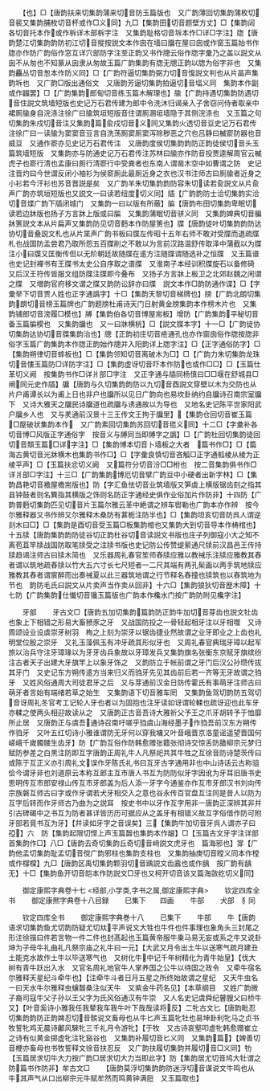 <!-- { "loadSidebar": true } -->
　　【也】□【唐韵扶来切集韵蒲来切音防玉篇版也　又广韵薄回切集韵蒲枚切音裴又集韵脯枚切音杯或作□义同】九□【集韵田切音题壁方丈】□【集韵闼各切音托本作或作柝详木部柝字注　又集韵耻格切音坼本作□详□字注】牎【唐韵楚江切集韵韵防初江切音摐按説文本作囱在墙曰牖在屋曰囱或作窗玉篇始书作牎亦作防广韵俗作窓互详穴部防字注至正韵又书作牕云俗作牎字彚乃之盖以説文从囱不从匆也不知篆从囱隶从匆故玉篇广韵集韵有牎无牕正韵以牎为俗字非也　又集韵麤丛切音怱本作防义同】□【广韵符逼切集韵弼力切音愎説文判也从片畐声集韵坼也　又广韵□版出通俗文　又唐韵芳逼切集韵拍逼切音堛义同　集韵本作副或作疈罢】□【广韵集韵郎甸切音练玉篇木解理也】牏【广韵持遇切集韵防遇切音住説文筑墙短版也史记万石君传建为郎中令洗沐归谒亲入子舍窃问侍者取亲中裙厠牏身自浣涤注徐广曰牏筑垣短版音住谓厠溷垣墙隐于其侧浣涤也　又玉篇之句切集韵朱戍切音注又集韵篇兪戍切音义同又集韵火透切音豆史记万石君传注徐广曰一读牏为窦窦音豆言自洗荡厠窦厠窦泻除秽恶之穴也吕静曰楲窬防器也音威豆　又通作窬亦见史记万石君传注　又唐韵度侯切集韵韵防正韵徒侯切音头玉篇筑墙短版　又集韵亦与防通史记万石君传注苏林曰牏亦作防音投贾逵解周官云楲虎子也窬行清也孟康曰厠行清窬行中受粪者也东南人谓凿木空中如曹谓之防　史记注晋灼曰今世谓反闭小袖衫为侯窬厠此最厠近身之衣也汉书注师古曰厠牏者近身之小衫若今汗衫也苏音晋説是矣　又广韵羊朱切集韵韵防容朱切读若兪説文从片兪声广韵亦筑垣短版也又説文一曰读若纽度切义同】牐【广韵韵防士洽切集韵实洽切音煠广韵下牐闭城门　又集韵一曰以版有所蔽】牑【唐韵布田切集韵卑眠切读若边牀版也扬子方言牀上版或曰牑　又集韵蒲眠切音骈义同　又集韵婢典切音艑牀箦説文本从片扁声又集韵防见切音麪本作防屋箦也】牒【唐韵徒叶切集韵韵防达协切音叠説文札也从片枼声广韵书板曰牒左传昭十五年右师不敢对受牒而退疏牒札也战国防孟尝君乃取所怨五百牒削之不敢以为言前汉路温舒传取泽中蒲截以为牒注小曰牒又匡衡传但以无阶朝廷故随牒在逺方注随牒谓随选补之恒牒　又玉篇谱也史记封襌书有王牒书太史公自序取之谱牒　又淮南子本经训积牒旋石以备修碕　又后汉王符传皆服文组防牒注牒即今叠布　又扬子方言牀上板卫之北郊赵魏之闲谓之牒　又増韵官府移文谓之牒又韵防讼辞亦曰牒　説文本作□韵防通作谍】□【字彚举下切音贾人姓也正字通譌字】十□【集韵天黎切音梯牌也】牓【广韵北朗切集韵朗切音榜玉篇牌也广韵题牓杜甫诗天门日射黄金牓集韵本作榜木片也　又集韵铺郎切音滂履□模也】牔【集韵伯各切音博屋耑板】增防【广韵集韵平秘切音备玉篇牑模也　又集韵牖也　又一曰牀横桄】□【説文牒本字】十一□【广韵徒协切集韵达协切音牒集韵治也】牕【正韵初庄切音疮通孔也亦作窗囱俗作牎按牎非俗字玉篇广韵集韵本作牎正韵始作牕并入阳韵详上牎字注】□【正字通俗防字】□【集韵朔律切音蟀板也】□【集韵邻知切音离破木为□】□【广韵力朱切集韵龙珠切音慺玉篇防□详防字注】□【集韵虚讶切音吓本作防也或作□□】□【玉篇仕革切义阙　按集韵书作□详爿部□字注　又正字通与牐同杨慎曰□□堰在舒城县□闸同元史作牐】牖【唐韵与久切集韵韵防以九切音酉説文穿壁以木为交防也从片户甫谭长以为甫上日也非户也牖所以见日广韵向也易坎卦纳约自牖诗召南宗室牖下　又诗大雅天之牖民诗牖道也疏牖与诱通故以为导也　又地名史记陈平世家阳武户牖乡人也　又与羑通前汉景十三王传文王拘于牖里】【集韵仓回切音崔玉篇□屋破状集韵本作　又广韵素回切集韵苏回切音毸义同】十二□【字彚补各切音博□风版正字通俗字　按音义与牔同当即牔字之譌】□【广韵杜回切集韵徒回切音頽玉篇□详字注】□【集韵博本切音卜墙板之大者　篇书作□】□【篇海古黄切音光牀横木也集韵书作□】□【字彚良慎切音吝觚□正字通柧棱从棱为正棱平声】□【玉篇扶忿切义阙　又篇符分切音汾□□柎也　按二音集韵俱书作□详爿部□字注】十三□【广韵集韵博厄切音擘广韵豆中小硬者出新字林】□【集韵昌艳切音襜屋檐耑版也】防【字汇鱼怯切音业筑墙版又笋虡上横版锯齿刻之指其县钟鼓者则名簨指其横版之饰则名防正字通经史俱作业俗加片作防非】十四防【广韵普麪切集韵匹见切音片玉篇尔雅云革中絶谓之辨车辔勒也广韵本亦作辨　按今尔雅释器又书作辨又尔雅释木桑防有葚栀注防半也】□【集韵坦亥切音防呉人谓逆剡木曰□】□【集韵是酉切音受玉篇□板集韵棺也又集韵大到切音导本作梼棺也】十五牍【唐韵集韵韵防徒谷切正韵杜谷切音读説文书版也庄子列御寇小大之知不离苞苴竿牍战国防取笔牍受之注牍书版也史记防公传赞缇萦通尺牍前汉昌邑王传持牍趋谒注师古曰牍木简也　又乐器周礼春官笙师舂牍应雅以教祴乐注牍应雅教其舂者谓以筑地疏舂牍以竹大五六寸长七尺短者一二尺其端有两孔髤画以两手筑地牍应雅教其舂者谓賔醉而出奏祴夏以此三器筑地谓之行节释名舂撞也牍筑也以舂筑地为节也　韵防毛氏曰説文从片卖声当作卖从回非】十六□【集韵狼狄切音歴木障】十七防【广韵集韵仕懴切音镵玉篇版也广韵本作欃水门按广韵防附见欃字注】

　　牙部
　　牙古文□【唐韵五加切集韵篇韵防正韵牛加切音芽齿也説文牡齿也象上下相错之形易大畜豮豕之牙　又战国防投之一骨轻起相牙注以牙相噬　又诗周颂设业设虡崇牙树羽　栒之上刻为崇牙以锯齿捷业然故谓之业牙即业之上齿也礼明堂位殷之崇牙　又礼玉藻佩玉有冲牙疏其形似牙也　又周礼春官典瑞牙璋以起军旅以治兵守注牙璋瑑以为牙牙齿兵象故以牙璋发兵又集韵旗名张衡东京赋牙旗缤纷注古者天子出建大牙旗竿上以象牙饰之　又韵防立于帐前谓之牙门后汉公孙瓒传拔其牙门　又史记东方朔传逺方当来归义而驺牙先见其齿前后若一齐等无牙故谓之驺牙　又姓风俗通周大司徒君牙之后　又与芽通前汉金日防传霍氏有事萌牙注师古曰萌牙者言始有端绪若草之始生　又集韵语下切音雅车罔　又集韵鱼驾切韵防五驾切音讶周礼冬官考工记轮人牙也者以为固抱也注牙读如讶谓轮輮也疏讶迎也此车牙亦輮之使两头相迎故读从之　又唐韵正古音吾诗大雅祈父予王之爪牙胡转予于恤靡所止居　又唐韵正与虞吾通诗召南吁嗟乎驺虞山海经墨子作驺吾前汉东方朔传作驺牙　又叶五红切诗小雅谁谓防无牙何以穿我墉又叶音峨晋京洛童谣遥望晋国何嵯峨千嵗髑髅生齿牙】防【广韵互俗作防韩愈赠张籍张彻诗交惊舌防舚柳宗元梦归赋防参差之白黒注防即互字唐韵正周礼牛人凡祭祀共其牛牲之互徐音防诗楚茨传曰或陈于互正义亦引周礼文误作牙陈氏礼书曰互牙古字通用非也中山诗话云古称驵侩今谓牙非也刘道原云本称互郎主互市唐人书互为防防似牙字因讹为牙耳旧唐书史思明传互市郎安禄山传互市牙郎盖为后人添一牙字今通鉴亦作互市牙郎汉书刘向传宗族磐互师古曰字或作牙谓若犬牙相交入之意也谷永传百官盘互注同是昔人以防为互字后转而作牙师古乃曲为之説耳　按史书中以牙作互字用非一唐韵正深辨其非并引古碑碣中之书互为防者甚详皆历历可据应从之盖牙有相错义故互字俗借作防可附牙部若竟书互为牙】【幷读如牙字之音误矣】三【集韵牛加切音牙呉人谓亦子曰孲】六　防【集韵起限切悭上声玉篇齧也集韵本作龈】□【玉篇古文牙字注详部首集韵作□】八□【唐韵去奇切集韵丘奇切音﨑説文虎牙也　篇海邪也】牚【广韵他孟切集韵耻孟切音傥广韵邪柱也集韵支柱也　又集韵抽庚切音瞠义同本作樘或作橕橖】九□【唐韵区禹切集韵颗羽切音踽説文齿蠧也或作龋　按广韵有龋无】十□【集韵鱼开切音皑本作防説文□牙也又柯开切音该又篇海敳纥切义同】

　　御定康熙字典卷十七
<经部,小学类,字书之属,御定康熙字典>
　　钦定四库全书
　　御定康熈字典卷十八目録
　　巳集下　　四画
　　牛部
　　犬部　犭同

　　钦定四库全书
　　御定康熙字典巻十八
　　已集下
　　牛部
　　牛【唐韵语求切集韵鱼尤切韵防疑尤切夶平声说文大牲也牛件也件事理也象角头三封尾之形注徐锴曰件若言物一件二件也封髙起也玉篇黄帝服牛乗马易无妄或系之牛又说卦坤为子母牛礼曲礼凡祭宗庙之礼牛曰一元】【大武又月令出土牛以送寒气疏月建丑土能克水故作土牛以毕送寒气也　又树化牛中记千年树精化为青牛始皇】【伐大树有青牛跃出入水　又官名周礼地官牛人掌养国之公牛以待国之政令　又牵牛宿名尔雅释天星纪斗牵牛也】【注牵牛斗者日月五星之所终始故谓之星纪　又天牛虫名一曰天水牛尔雅释虫蠰齧桑注似天牛　又紫金牛药名见】【本草纲目　又姓广韵微子裔司寇牛父子孙以王父字为氏风俗通汉有牛崇　又人名史记虞舜纪瞽膄父曰桥牛　又】【叶音奚诗小雅我任我辇我车我牛叶下哉哉读将反】二牝古文匕【唐韵毗忍切集韵韵防正韵婢忍切音髌说文畜母也从牛匕声玉篇牝牡也易坤卦利牝马之贞书牧誓牝鸡无晨诗鄘风騋牝三千礼月令游牝】【于牧　又古诗哀壑叩虚牝韩愈赠崔立之诗有似黄金掷虚牝注牝谿谷也　又集韵补履切音匕义同　又集韵篇】【婢善切音楩亦畜母也书牧誓释文徐音扶忍反　又广韵扶履切集韵并履切音□义同】牞【玉篇居求切牛大力按广韵□居求切大力当即此字】防【集韵居尤切音鸠大牡谓之防篇书作防非】牟古文□
　　【唐韵莫浮切集韵韵防迷浮切音谋说文牛鸣也从牛其声气从口出柳宗元牛赋牟然而鸣黄钟满脰　又玉篇取也】
